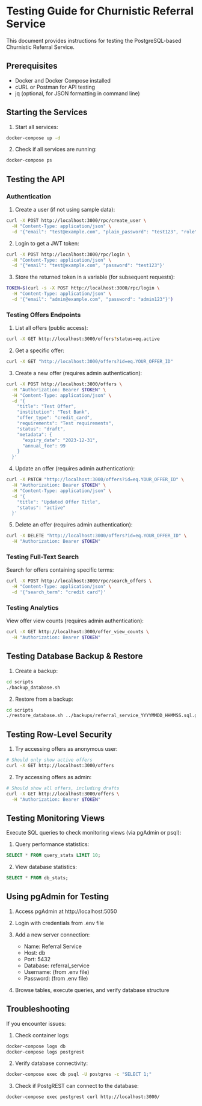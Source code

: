 # Testing Guide for Churnistic Referral Service

This document provides instructions for testing the PostgreSQL-based Churnistic Referral Service.

## Prerequisites

- Docker and Docker Compose installed
- cURL or Postman for API testing
- jq (optional, for JSON formatting in command line)

## Starting the Services

1. Start all services:
```bash
docker-compose up -d
```

2. Check if all services are running:
```bash
docker-compose ps
```

## Testing the API

### Authentication

1. Create a user (if not using sample data):
```bash
curl -X POST http://localhost:3000/rpc/create_user \
  -H "Content-Type: application/json" \
  -d '{"email": "test@example.com", "plain_password": "test123", "role": "user"}'
```

2. Login to get a JWT token:
```bash
curl -X POST http://localhost:3000/rpc/login \
  -H "Content-Type: application/json" \
  -d '{"email": "test@example.com", "password": "test123"}'
```

3. Store the returned token in a variable (for subsequent requests):
```bash
TOKEN=$(curl -s -X POST http://localhost:3000/rpc/login \
  -H "Content-Type: application/json" \
  -d '{"email": "admin@example.com", "password": "admin123"}')
```

### Testing Offers Endpoints

1. List all offers (public access):
```bash
curl -X GET http://localhost:3000/offers?status=eq.active
```

2. Get a specific offer:
```bash
curl -X GET "http://localhost:3000/offers?id=eq.YOUR_OFFER_ID"
```

3. Create a new offer (requires admin authentication):
```bash
curl -X POST http://localhost:3000/offers \
  -H "Authorization: Bearer $TOKEN" \
  -H "Content-Type: application/json" \
  -d '{
    "title": "Test Offer",
    "institution": "Test Bank",
    "offer_type": "credit_card",
    "requirements": "Test requirements",
    "status": "draft",
    "metadata": {
      "expiry_date": "2023-12-31",
      "annual_fee": 99
    }
  }'
```

4. Update an offer (requires admin authentication):
```bash
curl -X PATCH "http://localhost:3000/offers?id=eq.YOUR_OFFER_ID" \
  -H "Authorization: Bearer $TOKEN" \
  -H "Content-Type: application/json" \
  -d '{
    "title": "Updated Offer Title",
    "status": "active"
  }'
```

5. Delete an offer (requires admin authentication):
```bash
curl -X DELETE "http://localhost:3000/offers?id=eq.YOUR_OFFER_ID" \
  -H "Authorization: Bearer $TOKEN"
```

### Testing Full-Text Search

Search for offers containing specific terms:
```bash
curl -X POST http://localhost:3000/rpc/search_offers \
  -H "Content-Type: application/json" \
  -d '{"search_term": "credit card"}'
```

### Testing Analytics

View offer view counts (requires admin authentication):
```bash
curl -X GET http://localhost:3000/offer_view_counts \
  -H "Authorization: Bearer $TOKEN"
```

## Testing Database Backup & Restore

1. Create a backup:
```bash
cd scripts
./backup_database.sh
```

2. Restore from a backup:
```bash
cd scripts
./restore_database.sh ../backups/referral_service_YYYYMMDD_HHMMSS.sql.gz
```

## Testing Row-Level Security

1. Try accessing offers as anonymous user:
```bash
# Should only show active offers
curl -X GET http://localhost:3000/offers
```

2. Try accessing offers as admin:
```bash
# Should show all offers, including drafts
curl -X GET http://localhost:3000/offers \
  -H "Authorization: Bearer $TOKEN"
```

## Testing Monitoring Views

Execute SQL queries to check monitoring views (via pgAdmin or psql):

1. Query performance statistics:
```sql
SELECT * FROM query_stats LIMIT 10;
```

2. View database statistics:
```sql
SELECT * FROM db_stats;
```

## Using pgAdmin for Testing

1. Access pgAdmin at http://localhost:5050
2. Login with credentials from .env file
3. Add a new server connection:
   - Name: Referral Service
   - Host: db
   - Port: 5432
   - Database: referral_service
   - Username: (from .env file)
   - Password: (from .env file)

4. Browse tables, execute queries, and verify database structure

## Troubleshooting

If you encounter issues:

1. Check container logs:
```bash
docker-compose logs db
docker-compose logs postgrest
```

2. Verify database connectivity:
```bash
docker-compose exec db psql -U postgres -c "SELECT 1;"
```

3. Check if PostgREST can connect to the database:
```bash
docker-compose exec postgrest curl http://localhost:3000/
``` 